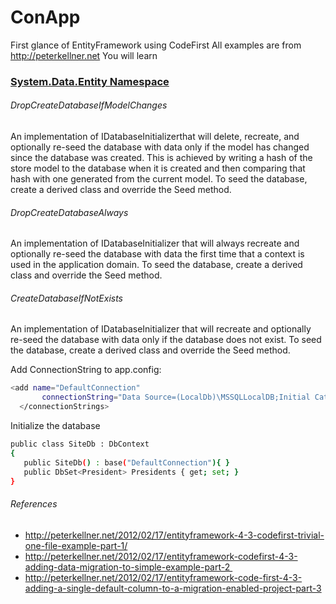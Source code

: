 # ConApp 
First glance of EntityFramework using CodeFirst
All examples are from http://peterkellner.net
You will learn
### [System.Data.Entity Namespace]
###### DropCreateDatabaseIfModelChanges<TContext>
An implementation of IDatabaseInitializer<TContext>that will delete, recreate, and optionally  re-seed the database with data only if the model has changed since the database was created. This is achieved by writing a hash of the store model to the database when it is created and then comparing that hash with one generated from the current model. To seed the database, create a derived class and override the Seed method.
###### DropCreateDatabaseAlways<TContext>
An implementation of IDatabaseInitializer<TContext> that will always recreate and optionally re-seed the database with data the first time that a context is used in the application domain. To seed the database, create a derived class and override the Seed method.
###### CreateDatabaseIfNotExists<TContext>
An implementation of IDatabaseInitializer<TContext> that will recreate and optionally re-seed the database with data only if the database does not exist. To seed the database, create a derived class and override the Seed method.


  Add ConnectionString to app.config:
```sh
<add name="DefaultConnection"
       connectionString="Data Source=(LocalDb)\MSSQLLocalDB;Initial Catalog= ConApp-2-1-alpha1;Integrated Security=SSPI" providerName="System.Data.SqlClient" />
  </connectionStrings>
```

   Initialize the database
```sh
public class SiteDb : DbContext
{
   public SiteDb() : base("DefaultConnection"){ }
   public DbSet<President> Presidents { get; set; }
}
```
###### References
 -  http://peterkellner.net/2012/02/17/entityframework-4-3-codefirst-trivial-one-file-example-part-1/
 - http://peterkellner.net/2012/02/17/entityframework-codefirst-4-3-adding-data-migration-to-simple-example-part-2 
 - http://peterkellner.net/2012/02/17/entityframework-code-first-4-3-adding-a-single-default-column-to-a-migration-enabled-project-part-3

[System.Data.Entity Namespace]: <https://msdn.microsoft.com/en-us/library/gg696142(v=vs.103).aspx>
